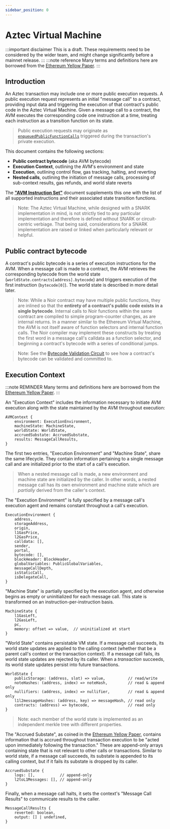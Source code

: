 ```yaml
---
sidebar_position: 0
---
```


# Aztec Virtual Machine

:::important disclaimer
This is a draft. These requirements need to be considered by the wider team, and might change significantly before a mainnet release.
:::
:::note reference
Many terms and definitions here are borrowed from the [Ethereum Yellow Paper](https://ethereum.github.io/yellowpaper/paper.pdf).
:::

## Introduction
An Aztec transaction may include one or more public execution requests. A public execution request represents an initial "message call" to a contract, providing input data and triggering the execution of that contract's public code in the Aztec Virtual Machine. Given a message call to a contract, the AVM executes the corresponding code one instruction at a time, treating each instruction as a transition function on its state.

> Public execution requests may originate as [`enqueuedPublicFunctionCalls`](../calls/enqueued-calls.md) triggered during the transaction's private execution.

This document contains the following sections:
- **Public contract bytecode** (aka AVM bytecode)
- **Execution Context**, outlining the AVM's environment and state
- **Execution**, outlining control flow, gas tracking, halting, and reverting
- **Nested calls**, outlining the initiation of message calls, processing of sub-context results, gas refunds, and world state reverts

The **["AVM Instruction Set"](./InstructionSet)** document supplements this one with the list of all supported instructions and their associated state transition functions.

> Note: The Aztec Virtual Machine, while designed with a SNARK implementation in mind, is not strictly tied to any particular implementation and therefore is defined without SNARK or circuit-centric verbiage. That being said, considerations for a SNARK implementation are raised or linked when particularly relevant or helpful.

## Public contract bytecode
A contract's public bytecode is a series of execution instructions for the AVM. When a message call is made to a contract, the AVM retrieves the corresponding bytecode from the world state (`worldState.contracts[address].bytecode`) and triggers execution of the first instruction (`bytecode[0]`). The world state is described in more detail later.

> Note: While a Noir contract may have multiple public functions, they are inlined so that the **entirety of a contract's public code exists in a single bytecode**. Internal calls to Noir functions within the same contract are compiled to simple program-counter changes, as are internal returns. In a manner similar to the Ethereum Virtual Machine, the AVM is not itself aware of function selectors and internal function calls. The Noir compiler may implement these constructs by treating the first word in a message call's calldata as a function selector, and beginning a contract's bytecode with a series of conditional jumps.

> Note: See the [Bytecode Validation Circuit](./bytecode-validation-circuit.md) to see how a contract's bytecode can be validated and committed to.

## Execution Context
:::note REMINDER
Many terms and definitions here are borrowed from the [Ethereum Yellow Paper](https://ethereum.github.io/yellowpaper/paper.pdf).
:::

An "Execution Context" includes the information necessary to initiate AVM execution along with the state maintained by the AVM throughout execution:
```
AVMContext {
    environment: ExecutionEnvironment,
    machineState: MachineState,
    worldState: WorldState,
    accruedSubstate: AccruedSubstate,
    results: MessageCallResults,
}
```

The first two entries, "Execution Environment" and "Machine State", share the same lifecycle. They contain information pertaining to a single message call and are initialized prior to the start of a call's execution.

> When a nested message call is made, a new environment and machine state are initialized by the caller. In other words, a nested message call has its own environment and machine state which are _partially_ derived from the caller's context.

The "Execution Environment" is fully specified by a message call's execution agent and remains constant throughout a call's execution.
```
ExecutionEnvironment {
    address,
    storageAddress,
    origin,
    l1GasPrice,
    l2GasPrice,
    calldata: [],
    sender,
    portal,
    bytecode: [],
    blockHeader: BlockHeader,
    globalVariables: PublicGlobalVariables,
    messageCallDepth,
    isStaticCall,
    isDelegateCall,
}
```

"Machine State" is partially specified by the execution agent, and otherwise begins as empty or uninitialized for each message call. This state is transformed on an instruction-per-instruction basis.
```
MachineState {
    l1GasLeft,
    l2GasLeft,
    pc,
    memory: offset => value,  // uninitialized at start
}
```

"World State" contains persistable VM state. If a message call succeeds, its world state updates are applied to the calling context (whether that be a parent call's context or the transaction context). If a message call fails, its world state updates are rejected by its caller. When a _transaction_ succeeds, its world state updates persist into future transactions.
```
WorldState {
    publicStorage: (address, slot) => value,          // read/write
    noteHashes: (address, index) => noteHash,         // read & append only
    nullifiers: (address, index) => nullifier,        // read & append only
    l1l2messageHashes: (address, key) => messageHash, // read only
    contracts: (address) => bytecode,                 // read only
}
```

> Note: each member of the world state is implemented as an independent merkle tree with different properties.

The "Accrued Substate", as coined in the [Ethereum Yellow Paper](https://ethereum.github.io/yellowpaper/paper), contains information that is accrued throughout transaction execution to be "acted upon immediately following the transaction." These are append-only arrays containing state that is not relevant to other calls or transactions. Similar to world state, if a message call succeeds, its substate is appended to its calling context, but if it fails its substate is dropped by its caller.
```
AccruedSubstate {
    logs: [],           // append-only
    l2toL1Messages: [], // append-only
}
```

Finally, when a message call halts, it sets the context's "Message Call Results" to communicate results to the caller.
```
MessageCallResults {
    reverted: boolean,
    output: [] | undefined,
}
```